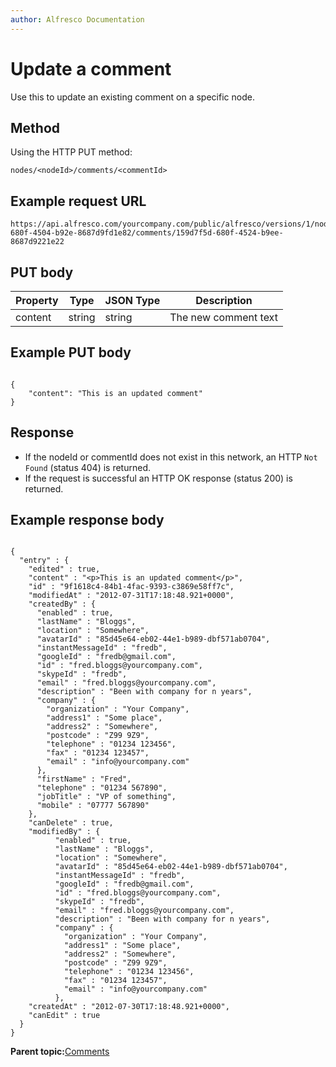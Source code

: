 ```yaml
---
author: Alfresco Documentation
---
```


# Update a comment

Use this to update an existing comment on a specific node.

## Method

Using the HTTP PUT method:

```
nodes/<nodeId>/comments/<commentId>
```

## Example request URL

```
https://api.alfresco.com/yourcompany.com/public/alfresco/versions/1/nodes/159d7f5d-680f-4504-b92e-8687d9fd1e82/comments/159d7f5d-680f-4524-b9ee-8687d9221e22
```

## PUT body

|Property|Type|JSON Type|Description|
|--------|----|---------|-----------|
|content|string|string|The new comment text|

## Example PUT body

```

{
    "content": "This is an updated comment"
}
```

## Response

-   If the nodeId or commentId does not exist in this network, an HTTP `Not Found` \(status 404\) is returned.
-   If the request is successful an HTTP OK response \(status 200\) is returned.

## Example response body

```

{
  "entry" : {
    "edited" : true,
    "content" : "<p>This is an updated comment</p>",
    "id" : "9f1618c4-84b1-4fac-9393-c3869e58ff7c",
    "modifiedAt" : "2012-07-31T17:18:48.921+0000",
    "createdBy" : {
      "enabled" : true,
      "lastName" : "Bloggs",
      "location" : "Somewhere",
      "avatarId" : "85d45e64-eb02-44e1-b989-dbf571ab0704",
      "instantMessageId" : "fredb",
      "googleId" : "fredb@gmail.com",
      "id" : "fred.bloggs@yourcompany.com",
      "skypeId" : "fredb",
      "email" : "fred.bloggs@yourcompany.com",
      "description" : "Been with company for n years",
      "company" : {
        "organization" : "Your Company",
        "address1" : "Some place",
        "address2" : "Somewhere",
        "postcode" : "Z99 9Z9",
        "telephone" : "01234 123456",
        "fax" : "01234 123457",
        "email" : "info@yourcompany.com"
      },
      "firstName" : "Fred",
      "telephone" : "01234 567890",
      "jobTitle" : "VP of something",
      "mobile" : "07777 567890"
    },
    "canDelete" : true,
    "modifiedBy" : {
          "enabled" : true,
          "lastName" : "Bloggs",
          "location" : "Somewhere",
          "avatarId" : "85d45e64-eb02-44e1-b989-dbf571ab0704",
          "instantMessageId" : "fredb",
          "googleId" : "fredb@gmail.com",
          "id" : "fred.bloggs@yourcompany.com",
          "skypeId" : "fredb",
          "email" : "fred.bloggs@yourcompany.com",
          "description" : "Been with company for n years",
          "company" : {
            "organization" : "Your Company",
            "address1" : "Some place",
            "address2" : "Somewhere",
            "postcode" : "Z99 9Z9",
            "telephone" : "01234 123456",
            "fax" : "01234 123457",
            "email" : "info@yourcompany.com"
          },
    "createdAt" : "2012-07-30T17:18:48.921+0000",
    "canEdit" : true
  }
}
```

**Parent topic:**[Comments](../../../pra/1/concepts/pra-nodes-comments.md)

